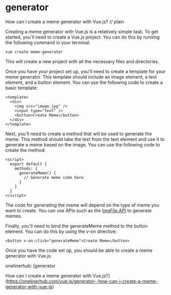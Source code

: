 # generator

How can I create a meme generator with Vue.js?
// plain

Creating a meme generator with Vue.js is a relatively simple task. To get started, you'll need to create a Vue.js project. You can do this by running the following command in your terminal:

```
vue create meme-generator
```

This will create a new project with all the necessary files and directories.

Once you have your project set up, you'll need to create a template for your meme generator. This template should include an image element, a text element, and a button element. You can use the following code to create a basic template:

```
<template>
  <div>
    <img src="image.jpg" />
    <input type="text" />
    <button>Create Meme</button>
  </div>
</template>
```

Next, you'll need to create a method that will be used to generate the meme. This method should take the text from the text element and use it to generate a meme based on the image. You can use the following code to create the method:

```
<script>
  export default {
    methods: {
      generateMeme() {
        // Generate meme code here
      }
    }
  }
</script>
```

The code for generating the meme will depend on the type of meme you want to create. You can use APIs such as the [ImgFlip API](https://api.imgflip.com/) to generate memes.

Finally, you'll need to bind the generateMeme method to the button element. You can do this by using the v-on directive:

```
<button v-on:click="generateMeme">Create Meme</button>
```

Once you have the code set up, you should be able to create a meme generator with Vue.js.

onelinerhub: [generator

How can I create a meme generator with Vue.js?](https://onelinerhub.com/vue.js/generator--how-can-i-create-a-meme-generator-with-vue-js)